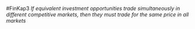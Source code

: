 #FinKap3
*If equivalent investment opportunities trade simultaneously in different competitive markets, then they must trade for the same price in all markets*